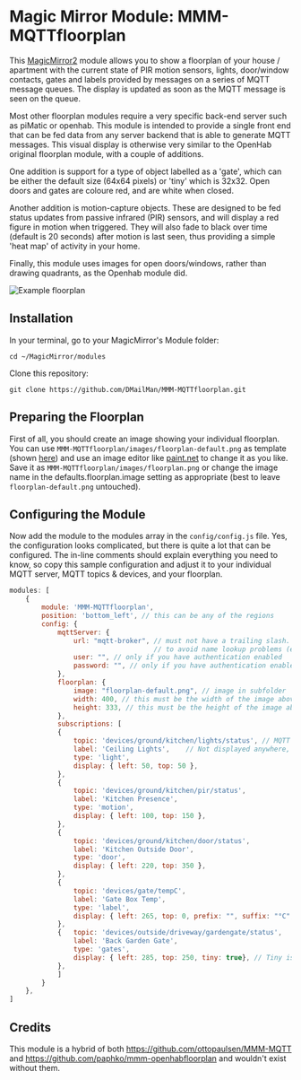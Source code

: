 # Magic Mirror Module: MMM-MQTTfloorplan

This [MagicMirror2](https://github.com/MichMich/MagicMirror) module allows you to show a floorplan of your house / apartment with the current state of PIR motion sensors, lights, door/window contacts, gates and labels provided by messages on a series of MQTT message queues.
The display is updated as soon as the MQTT message is seen on the queue.

Most other floorplan modules require a very specific back-end server such as piMatic or openhab. This module is intended to provide a single front end that can be fed data from any server backend that is able to generate MQTT messages. This visual display is otherwise very similar to the OpenHab original floorplan module, with a couple of additions.

One addition is support for a type of object labelled as a 'gate', which can be either the default size (64x64 pixels) or 'tiny' which is 32x32. Open doors and gates are coloure red, and are white when closed.

Another addition is motion-capture objects. These are designed to be fed status updates from passive infrared (PIR) sensors, and will display a red figure in motion when triggered. They will also fade to black over time (default is 20 seconds) after motion is last seen, thus providing a simple 'heat map' of activity in your home.

Finally, this module uses images for open doors/windows, rather than drawing quadrants, as the Openhab module did.

![Example floorplan](file://example-floorplan.png "Example floorplan")

## Installation

In your terminal, go to your MagicMirror's Module folder:
````
cd ~/MagicMirror/modules
````

Clone this repository:
````
git clone https://github.com/DMailMan/MMM-MQTTfloorplan.git
````

## Preparing the Floorplan

First of all, you should create an image showing your individual floorplan.
You can use `MMM-MQTTfloorplan/images/floorplan-default.png` as template (shown [here](images/README.md)) and use an image editor like [paint.net](http://www.getpaint.net/index.html) to change it as you like.
Save it as `MMM-MQTTfloorplan/images/floorplan.png` or change the image name in the defaults.floorplan.image setting as appropriate (best to leave `floorplan-default.png` untouched).

## Configuring the Module

Now add the module to the modules array in the `config/config.js` file.
Yes, the configuration looks complicated, but there is quite a lot that can be configured.
The in-line comments should explain everything you need to know, so copy this sample configuration and adjust it to your individual MQTT server, MQTT topics & devices, and your floorplan.
````javascript
modules: [
	{
		module: 'MMM-MQTTfloorplan',
		position: 'bottom_left', // this can be any of the regions
		config: {
			mqttServer: {
				url: "mqtt-broker", // must not have a trailing slash. Might need to use an IP address 
									// to avoid name lookup problems (e.g. if running in a Docker container)
				user: "", // only if you have authentication enabled
				password: "", // only if you have authentication enabled
			},
			floorplan: {
				image: "floorplan-default.png", // image in subfolder 'images'; change to floorplan.png to avoid git repository changes
				width: 400, // this must be the width of the image above
				height: 333, // this must be the height of the image above
			},
			subscriptions: [
			{
				topic: 'devices/ground/kitchen/lights/status', // MQTT Topic name
				label: 'Ceiling Lights',	// Not displayed anywhere, but handy for you to know what you're doing !
				type: 'light',
				display: { left: 50, top: 50 },
			},
			{
				topic: 'devices/ground/kitchen/pir/status',
				label: 'Kitchen Presence',
				type: 'motion',		
				display: { left: 100, top: 150 },
			},
			{
				topic: 'devices/ground/kitchen/door/status',
				label: 'Kitchen Outside Door',
				type: 'door',
				display: { left: 220, top: 350 },
			},
			{
				topic: 'devices/gate/tempC',
				label: 'Gate Box Temp',
				type: 'label',
				display: { left: 265, top: 0, prefix: "", suffix: "°C", decimals: 0 },
			},
			{   topic: 'devices/outside/driveway/gardengate/status',
				label: 'Back Garden Gate',
				type: 'gates',
				display: { left: 285, top: 250, tiny: true}, // Tiny is optional - toggles 64 or 32 px images
			},
			]
		}
	},
]
````

## Credits
This module is a hybrid of both  https://github.com/ottopaulsen/MMM-MQTT and https://github.com/paphko/mmm-openhabfloorplan and wouldn't exist without them.